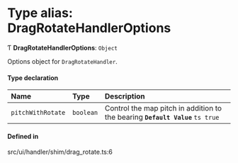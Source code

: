 # Type alias: DragRotateHandlerOptions

Ƭ **DragRotateHandlerOptions**: `Object`

Options object for `DragRotateHandler`.

#### Type declaration

| Name | Type | Description |
| :------ | :------ | :------ |
| `pitchWithRotate` | `boolean` | Control the map pitch in addition to the bearing **`Default Value`** ```ts true ``` |

#### Defined in

src/ui/handler/shim/drag_rotate.ts:6
